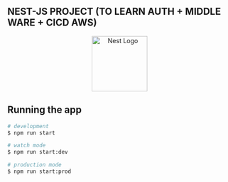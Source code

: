 ## NEST-JS PROJECT (TO LEARN AUTH + MIDDLE WARE + CICD AWS)

<p align="center">
  <img src="https://nestjs.com/img/logo-small.svg" width="125" alt="Nest Logo" />
</p>


## Running the app
```bash
# development
$ npm run start

# watch mode
$ npm run start:dev

# production mode
$ npm run start:prod
```


